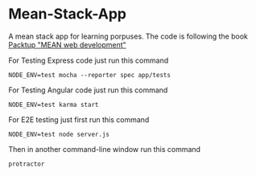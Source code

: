 # Mean-Stack-App
A mean stack app for learning porpuses.
The code is following the book 
[Packtup "MEAN web development"](https://www.packtpub.com/web-development/mean-web-development)

For Testing Express code just run this command
```
NODE_ENV=test mocha --reporter spec app/tests
``` 

For Testing Angular code just run this command
```
NODE_ENV=test karma start
``` 

For E2E testing just first run this command
```
NODE_ENV=test node server.js
``` 
Then in another command-line window run this command
``` 
protractor
``` 